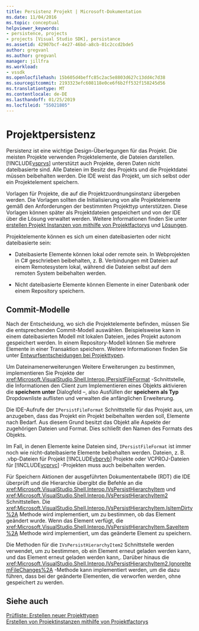 ```yaml
---
title: Persistenz Projekt | Microsoft-Dokumentation
ms.date: 11/04/2016
ms.topic: conceptual
helpviewer_keywords:
- persistence, projects
- projects [Visual Studio SDK], persistance
ms.assetid: 42907bcf-4e27-46bd-a8cb-01c2ccd2bde5
author: gregvanl
ms.author: gregvanl
manager: jillfra
ms.workload:
- vssdk
ms.openlocfilehash: 15b605d4beffc85c2ac5e8803d627c13dd4c7d38
ms.sourcegitcommit: 2193323efc608118e0ce6f6b2ff532f158245d56
ms.translationtype: MT
ms.contentlocale: de-DE
ms.lasthandoff: 01/25/2019
ms.locfileid: "55021805"
---
```

# <a name="project-persistence"></a>Projektpersistenz
Persistenz ist eine wichtige Design-Überlegungen für das Projekt. Die meisten Projekte verwenden Projektelemente, die Dateien darstellen. [!INCLUDE[vsprvs](../../code-quality/includes/vsprvs_md.md)] unterstützt auch Projekte, deren Daten nicht dateibasierte sind. Alle Dateien im Besitz des Projekts und die Projektdatei müssen beibehalten werden. Die IDE weist das Projekt, um sich selbst oder ein Projektelement speichern.  
  
 Vorlagen für Projekte, die auf die Projektzuordnungsinstanz übergeben werden. Die Vorlagen sollten die Initialisierung von alle Projektelemente gemäß den Anforderungen der bestimmten Projekttyp unterstützen. Diese Vorlagen können später als Projektdateien gespeichert und von der IDE über die Lösung verwaltet werden. Weitere Informationen finden Sie unter [erstellen Projekt Instanzen von mithilfe von Projektfactorys](../../extensibility/internals/creating-project-instances-by-using-project-factories.md) und [Lösungen](../../extensibility/internals/solutions.md).  
  
 Projektelemente können es sich um einen dateibasierten oder nicht dateibasierte sein:  
  
-   Dateibasierte Elemente können lokal oder remote sein. In Webprojekten in C# geschrieben beibehalten, z. B. Verbindungen mit Dateien auf einem Remotesystem lokal, während die Dateien selbst auf dem remoten System beibehalten werden.  
  
-   Nicht dateibasierte Elemente können Elemente in einer Datenbank oder einem Repository speichern.  
  
## <a name="commit-models"></a>Commit-Modelle  
 Nach der Entscheidung, wo sich die Projektelemente befinden, müssen Sie die entsprechenden Commit-Modell auswählen. Beispielsweise kann in einem dateibasierten Modell mit lokalen Dateien, jedes Projekt autonom gespeichert werden. In einem Repository-Modell können Sie mehrere Elemente in einer Transaktion speichern. Weitere Informationen finden Sie unter [Entwurfsentscheidungen bei Projekttypen](../../extensibility/internals/project-type-design-decisions.md).  
  
 Um Dateinamenerweiterungen Weitere Erweiterungen zu bestimmen, implementieren Sie Projekte der <xref:Microsoft.VisualStudio.Shell.Interop.IPersistFileFormat> -Schnittstelle, die Informationen den Client zum Implementieren eines Objekts aktivieren die **speichern unter** Dialogfeld –, also Ausfüllen der **speichern als Typ**  Dropdownliste auflisten und verwalten die anfänglichen Erweiterung.  
  
 Die IDE-Aufrufe der `IPersistFileFormat` Schnittstelle für das Projekt aus, um anzugeben, dass das Projekt ein Projekt beibehalten werden soll, Elemente nach Bedarf. Aus diesem Grund besitzt das Objekt alle Aspekte der zugehörigen Dateien und Format. Dies schließt den Namen des Formats des Objekts.  
  
 Im Fall, in denen Elemente keine Dateien sind, `IPersistFileFormat` ist immer noch wie nicht-dateibasierte Elemente beibehalten werden. Dateien, z. B. .vbp-Dateien für Projekt [!INCLUDE[vbprvb](../../code-quality/includes/vbprvb_md.md)] Projekte oder VCPROJ-Dateien für [!INCLUDE[vcprvc](../../code-quality/includes/vcprvc_md.md)] -Projekten muss auch beibehalten werden.  
  
 Für Speichern Aktionen der ausgeführten Dokumententabelle (RDT) die IDE überprüft und die Hierarchie übergibt die Befehle an die <xref:Microsoft.VisualStudio.Shell.Interop.IVsPersistHierarchyItem> und <xref:Microsoft.VisualStudio.Shell.Interop.IVsPersistHierarchyItem2> Schnittstellen. Die <xref:Microsoft.VisualStudio.Shell.Interop.IVsPersistHierarchyItem.IsItemDirty%2A> Methode wird implementiert, um zu bestimmen, ob das Element geändert wurde. Wenn das Element verfügt, die <xref:Microsoft.VisualStudio.Shell.Interop.IVsPersistHierarchyItem.SaveItem%2A> Methode wird implementiert, um das geänderte Element zu speichern.  
  
 Die Methoden für die `IVsPersistHierarchyItem2` Schnittstelle werden verwendet, um zu bestimmen, ob ein Element erneut geladen werden kann, und das Element erneut geladen werden kann,. Darüber hinaus die <xref:Microsoft.VisualStudio.Shell.Interop.IVsPersistHierarchyItem2.IgnoreItemFileChanges%2A> -Methode kann implementiert werden, um die dazu führen, dass bei der geänderte Elementen, die verworfen werden, ohne gespeichert zu werden.  
  
## <a name="see-also"></a>Siehe auch  
 [Prüfliste: Erstellen neuer Projekttypen](../../extensibility/internals/checklist-creating-new-project-types.md)   
 [Erstellen von Projektinstanzen mithilfe von Projektfactorys](../../extensibility/internals/creating-project-instances-by-using-project-factories.md)
